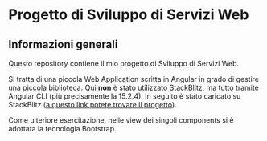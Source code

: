 # Progetto di Sviluppo di Servizi Web

## Informazioni generali

Questo repository contiene il mio progetto di Sviluppo di Servizi Web. 

Si tratta di una piccola Web Application scritta in Angular in grado di gestire una piccola biblioteca. Qui **non** è stato utilizzato StackBlitz, ma tutto tramite Angular CLI (più precisamente la 15.2.4). In seguito è stato caricato su StackBlitz ([a questo link potete trovare il progetto](https://stackblitz-starters-axp5sn.stackblitz.io/)).

Come ulteriore esercitazione, nelle view dei singoli components si è adottata la tecnologia Bootstrap.
